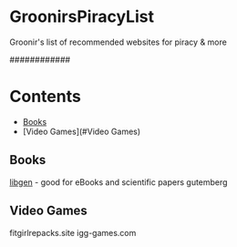 # GroonirsPiracyList
Groonir's list of recommended websites for piracy &amp; more


############

# Contents

- [Books](#books)
- [Video Games](#Video Games)


## Books
[libgen](libgen.rs) - good for eBooks and scientific papers 
gutemberg

## Video Games
fitgirlrepacks.site
igg-games.com
